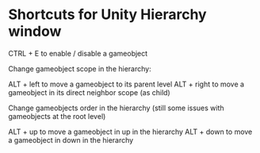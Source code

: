 # Shortcuts for Unity Hierarchy window

CTRL + E to enable / disable a gameobject

Change gameobject scope in the hierarchy:

ALT + left to move a gameobject to its parent level
ALT + right to move a gameobject in its direct neighbor scope (as child)

Change gameobjects order in the hierarchy (still some issues with gameobjects at the root level)

ALT + up to move a gameobject in up in the hierarchy 
ALT + down to move a gameobject in down in the hierarchy       
      
